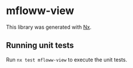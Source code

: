 # mfloww-view

This library was generated with [Nx](https://nx.dev).

## Running unit tests

Run `nx test mfloww-view` to execute the unit tests.
